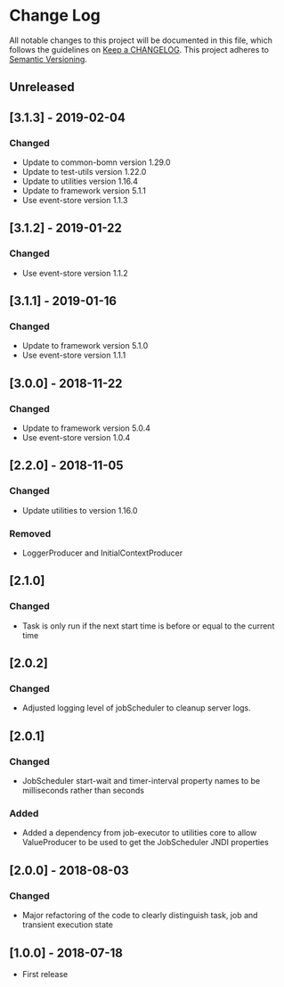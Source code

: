 # Change Log
All notable changes to this project will be documented in this file, which follows the guidelines 
on [Keep a CHANGELOG](http://keepachangelog.com/). This project adheres to 
[Semantic Versioning](http://semver.org/).

## Unreleased

## [3.1.3] - 2019-02-04

### Changed
- Update to common-bomn version 1.29.0
- Update to test-utils version 1.22.0
- Update to utilities version 1.16.4
- Update to framework version 5.1.1
- Use event-store version 1.1.3

## [3.1.2] - 2019-01-22

### Changed
- Use event-store version 1.1.2

## [3.1.1] - 2019-01-16

### Changed
- Update to framework version 5.1.0
- Use event-store version 1.1.1

## [3.0.0] - 2018-11-22

### Changed
- Update to framework version 5.0.4
- Use event-store version 1.0.4

## [2.2.0] - 2018-11-05

### Changed
- Update utilities to version 1.16.0

### Removed
- LoggerProducer and InitialContextProducer

## [2.1.0]

### Changed
- Task is only run if the next start time is before or equal to the current time

## [2.0.2]

### Changed
- Adjusted logging level of jobScheduler to cleanup server logs.

## [2.0.1]

### Changed
- JobScheduler start-wait and timer-interval property names to be milliseconds rather 
than seconds

### Added
- Added a dependency from job-executor to utilities core to allow ValueProducer to be 
used to get the JobScheduler JNDI properties  

## [2.0.0] - 2018-08-03

### Changed
- Major refactoring of the code to clearly distinguish task, job and transient execution state

## [1.0.0] - 2018-07-18
- First release
